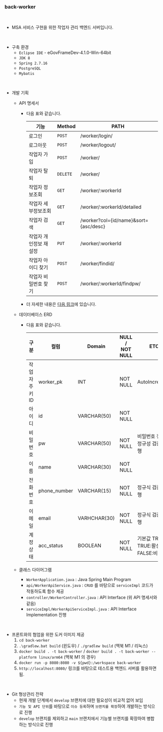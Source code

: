 ### back-worker

<br/>

- MSA 서비스 구현을 위한 작업자 관리 백엔드 서버입니다.

<br/>

- 구축 환경
  - `Eclipse IDE` - eGovFrameDev-4.1.0-Win-64bit
  - `JDK 8`
  - `Spring 2.7.16`
  - `PostgreSQL`
  - `Mybatis`

<br/>

- 개발 기획
  - API 명세서
    - 다음 표와 같습니다.

      | 기능 | Method | PATH |
      |------|------|--------|
      | 로그인 | `POST` | /worker/login/ |
      | 로그아웃 | `POST` | /worker/logout/ |
      | 작업자 가입 | `POST` | /worker/ |
      | 작업자 탈퇴 | `DELETE` | /worker/ |
      | 작업자 정보조회 | `GET` | /worker/:workerId |
      | 작업자 세부정보조회 | `GET` | /worker/:workerId/detailed |
      | 작업자 검색 | `GET` | /worker?col={id/name}&sort={asc/desc} |
      | 작업자 개인정보 재설정 | `PUT` | /worker/:workerId |
      | 작업자 아이디 찾기 | `POST` | /worker/findid/ |
      | 작업자 비밀번호 찾기 | `POST` | /worker/:workerId/findpw/ |
  
    - 더 자세한 내용은  [다음 링크](https://www.notion.so/6929db3c04ea46fbb977262765995b95?v=414db9f4262042429ebccb4ed7926f61&pvs=4)에 있습니다.

  - 데이터베이스 ERD
    - 다음 표와 같습니다.
 
      | 구분 | 컬럼 | Domain | NULL / NOT NULL | ETC |
      |------|------|--------|-----------------|-----|
      | 작업자 주키 ID | worker_pk | INT | NOT NULL | AutoIncrement |
      | 아이디 | id | VARCHAR(50) | NOT NULL |  |
      | 비밀번호 | pw | VARCHAR(50) | NOT NULL | 비밀번호 정책 정규성 검증 진행 |
      | 이름 | name | VARCHAR(30) | NOT NULL |  |
      | 전화번호 | phone_number | VARCHAR(15) | NOT NULL | 정규식 검증 진행 |
      | 이메일 | email | VARHCHAR(30) | NOT NULL | 정규식 검증 진행 |
      | 계정 상태 | acc_status | BOOLEAN | NOT NULL | 기본값 TRUE, TRUE:활성화 / FALSE:비활성화 |

  - 클래스 다이어그램
    - `WorkerApplication.java` : Java Spring Main Program
    - `api/WorkerApiService.java` : `CRUD` 를 바탕으로 `serviceImpl` 코드가 작동하도록 함수 제공
    - `controller/WorkerController.java` : API Interface (위 API 명세서와 같음)
    - `serviceImpl/WorkerApiServiceImpl.java` : API Interface Implementation 진행
  
<br/>

- 프론트와의 협업을 위한 도커 이미지 제공
  1. `cd back-worker`
  2. `.\gradlew.bat build` (윈도우) / `./gradlew build` (맥북 M1 / 리눅스)
  3. `docker build . -t back-worker` / `docker build . -t back-worker --platform linux/arm64` (맥북 M1 의 경우)
  4. `docker run -p 8080:8080 -v ${pwd}:/workspace back-worker`
  5. `http://localhost:8080/` 링크를 바탕으로 테스트용 백엔드 서버를 활용하면 됨.

<br/>

- Git 형상관리 전략
  - 현재 개발 단계에서 `develop` 브랜치에 대한 필요성이 비교적 없어 보임
  - `기능 및 API 단위`를 바탕으로 `이슈 등록`하며 `브랜치를 확장`하여 개발하는 방식으로 진행
  - `develop` 브랜치를 제외하고 `main` 브랜치에서 기능별 브랜치를 확장하여 병합하는 방식으로 진행

<br/>
